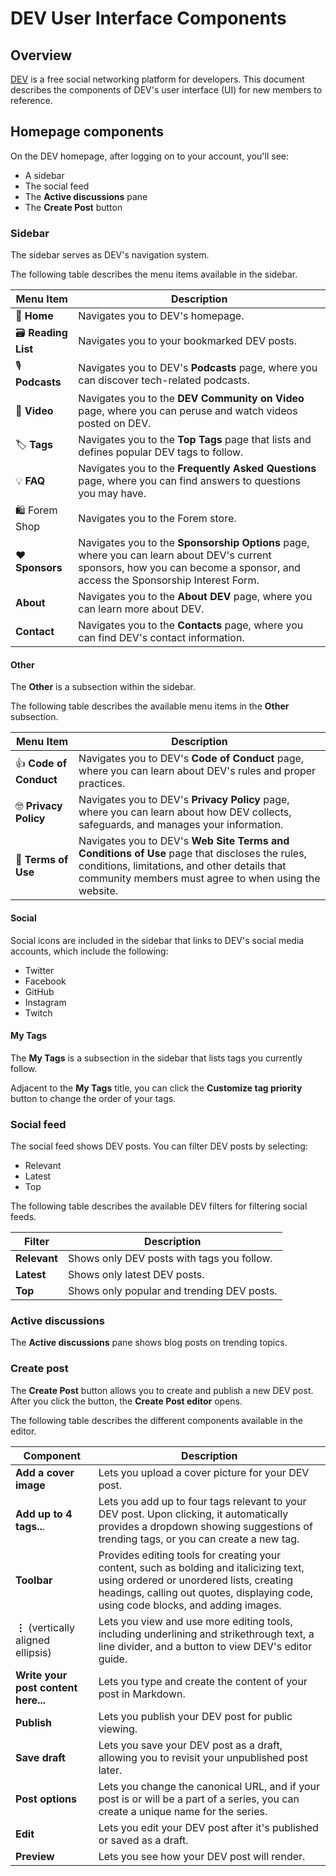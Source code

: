 # DEV User Interface Components

## Overview

[DEV](https://dev.to/) is a free social networking platform for developers. This document describes the components of DEV's user interface (UI) for new members to reference.

## Homepage components

On the DEV homepage, after logging on to your account, you'll see:

- A sidebar
- The social feed
- The **Active discussions** pane
- The  **Create Post** button

### Sidebar

The sidebar serves as DEV's navigation system. 

The following table describes the menu items available in the sidebar.

| **Menu Item**      | **Description**                                                                                                                                                                             |
| -------------- | --------------------------------------------------------------------------------------------------------------------------------------------------------------------------------------- |
| 🏡 **Home**        | Navigates you to DEV's homepage.                                                                                                                                         |
| 🗃 **Reading List** | Navigates you to your bookmarked DEV posts.                                                                                                                              |
| 🎙 **Podcasts**     | Navigates you to DEV's **Podcasts** page, where you can discover tech-related podcasts.                                                                                   |
| 🎥 **Video**       | Navigates you to the **DEV Community on Video** page, where you can peruse and watch videos posted on DEV.                                                                   |
| 🏷 **Tags**         | Navigates you to the **Top Tags** page that lists and defines popular DEV tags to follow.                                                                                    |
| 💡 **FAQ**         | Navigates you to the **Frequently Asked Questions** page, where you can find answers to questions you may have.                                                              |
| 🛍 Forem Shop   | Navigates you to the Forem store.                                                                                                          |
| ❤️ **Sponsors**    | Navigates you to the **Sponsorship Options** page, where you can learn about DEV's current sponsors, how you can become a sponsor, and access the Sponsorship Interest Form. |
| **About**          | Navigates you to the **About DEV** page, where you can learn more about DEV.                                                                                                 |
| **Contact**        | Navigates you to the **Contacts** page, where you can find DEV's contact information.                                                                                        |

#### Other

The **Other** is a subsection within the sidebar. 

The following table describes the available menu items in the **Other** subsection.

|Menu Item|Description|
|--|--|
|👍 **Code of Conduct**| Navigates you to DEV's **Code of Conduct** page, where you can learn about DEV's rules and proper practices.|
|🤓 **Privacy Policy**| Navigates you to DEV's **Privacy Policy** page, where you can learn about how DEV collects, safeguards, and manages your information.|
|👀 **Terms of Use**| Navigates you to DEV's **Web Site Terms and Conditions of Use** page that discloses the rules, conditions, limitations, and other details that community members must agree to when using the website.|

#### Social

Social icons are included in the sidebar that links to DEV's social media accounts, which include the following:

- Twitter
- Facebook
- GitHub
- Instagram
- Twitch

#### My Tags

The **My Tags** is a subsection in the sidebar that lists tags you currently follow.

Adjacent to the **My Tags** title, you can click the **Customize tag priority** button to change the order of your tags.

### Social feed

The social feed shows DEV posts. You can filter DEV posts by selecting:

- Relevant
- Latest
- Top

The following table describes the available DEV filters for filtering social feeds.

| **Filter**   | **Description**                                                  |
| -------- | ------------------------------------------------------------ |
| **Relevant** | Shows only DEV posts with tags you follow. |
| **Latest**   | Shows only latest DEV posts.                    |
| **Top**      | Shows only popular and trending DEV posts.      |


### Active discussions

The **Active discussions** pane shows blog posts on trending topics.

### Create post

The **Create Post** button allows you to create and publish a new DEV post. After you click the button, the **Create Post editor** opens. 

The following table describes the different components available in the editor.

| **Component**                       | **Description**                                                                                                                                                                                                                  |
| ------------------------------- | ---------------------------------------------------------------------------------------------------------------------------------------------------------------------------------------------------------------------------- |
| **Add a cover image**               | Lets you upload a cover picture for your DEV post.                                                                                                                                                                      |
| **Add up to 4 tags..**.             | Lets you add up to four tags relevant to your DEV post. Upon clicking, it automatically provides a dropdown showing suggestions of trending tags, or you can create a new tag.                                 |
| **Toolbar**                         | Provides editing tools for creating your content, such as bolding and italicizing text, using ordered or unordered lists, creating headings, calling out quotes, displaying code, using code blocks, and adding images. |
| **⋮** (vertically aligned ellipsis) | Lets you view and use more editing tools, including underlining and strikethrough text, a line divider, and a button to view DEV's editor guide.                                                                        |
| **Write your post content here...** | Lets you type and create the content of your post in Markdown.                                                                                                                                                          |
| **Publish**                         | Lets you publish your DEV post for public viewing.                                                                                                                                                                      |
| **Save draft**                      | Lets you save your DEV post as a draft, allowing you to revisit your unpublished post later.                                                                                                                            |
| **Post options**                    | Lets you change the canonical URL, and if your post is or will be a part of a series, you can create a unique name for the series.                                                                                      |
| **Edit**                            | Lets you edit your DEV post after it's published or saved as a draft.                                                                                                                                                   |
| **Preview**                         | Lets you see how your DEV post will render.                                                                                                                                                                             |
